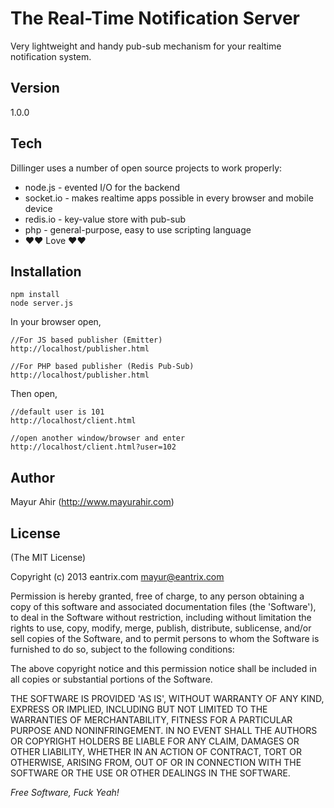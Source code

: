 The Real-Time Notification Server
=========

Very lightweight and handy pub-sub mechanism for your realtime notification system.

Version
-

1.0.0

Tech
-----------

Dillinger uses a number of open source projects to work properly:

* node.js - evented I/O for the backend
* socket.io - makes realtime apps possible in every browser and mobile device
* redis.io - key-value store with pub-sub
* php - general-purpose, easy to use scripting language 
* ♥♥ Love ♥♥

Installation
--------------

```
npm install
node server.js
```
In your browser open,
```
//For JS based publisher (Emitter)
http://localhost/publisher.html

//For PHP based publisher (Redis Pub-Sub)
http://localhost/publisher.html
```

Then open,
```
//default user is 101
http://localhost/client.html

//open another window/browser and enter
http://localhost/client.html?user=102
```

Author
-
Mayur Ahir (http://www.mayurahir.com)

License
-

(The MIT License)

Copyright (c) 2013 eantrix.com <mayur@eantrix.com>

Permission is hereby granted, free of charge, to any person obtaining a copy of this software and associated documentation files (the 'Software'), to deal in the Software without restriction, including without limitation the rights to use, copy, modify, merge, publish, distribute, sublicense, and/or sell copies of the Software, and to permit persons to whom the Software is furnished to do so, subject to the following conditions:

The above copyright notice and this permission notice shall be included in all copies or substantial portions of the Software.

THE SOFTWARE IS PROVIDED 'AS IS', WITHOUT WARRANTY OF ANY KIND, EXPRESS OR IMPLIED, INCLUDING BUT NOT LIMITED TO THE WARRANTIES OF MERCHANTABILITY, FITNESS FOR A PARTICULAR PURPOSE AND NONINFRINGEMENT. IN NO EVENT SHALL THE AUTHORS OR COPYRIGHT HOLDERS BE LIABLE FOR ANY CLAIM, DAMAGES OR OTHER LIABILITY, WHETHER IN AN ACTION OF CONTRACT, TORT OR OTHERWISE, ARISING FROM, OUT OF OR IN CONNECTION WITH THE SOFTWARE OR THE USE OR OTHER DEALINGS IN THE SOFTWARE.

*Free Software, Fuck Yeah!*